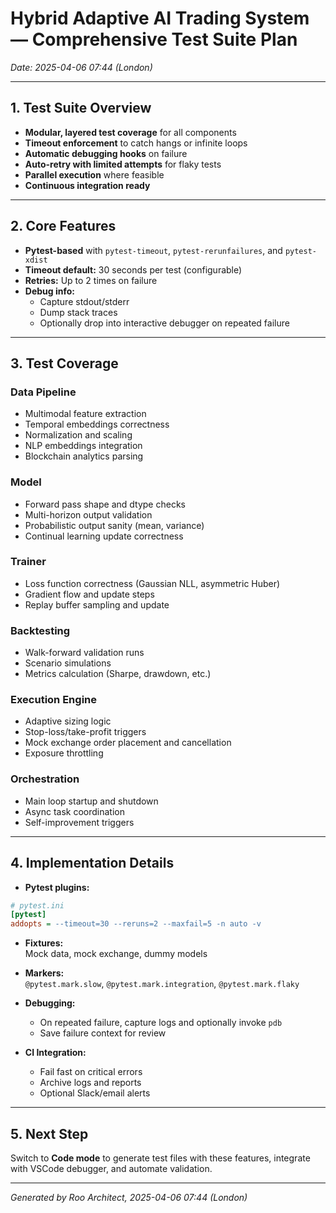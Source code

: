 # Hybrid Adaptive AI Trading System — Comprehensive Test Suite Plan  
*Date: 2025-04-06 07:44 (London)*

---

## 1. Test Suite Overview

- **Modular, layered test coverage** for all components
- **Timeout enforcement** to catch hangs or infinite loops
- **Automatic debugging hooks** on failure
- **Auto-retry with limited attempts** for flaky tests
- **Parallel execution** where feasible
- **Continuous integration ready**

---

## 2. Core Features

- **Pytest-based** with `pytest-timeout`, `pytest-rerunfailures`, and `pytest-xdist`
- **Timeout default:** 30 seconds per test (configurable)
- **Retries:** Up to 2 times on failure
- **Debug info:**  
  - Capture stdout/stderr  
  - Dump stack traces  
  - Optionally drop into interactive debugger on repeated failure

---

## 3. Test Coverage

### Data Pipeline

- Multimodal feature extraction
- Temporal embeddings correctness
- Normalization and scaling
- NLP embeddings integration
- Blockchain analytics parsing

### Model

- Forward pass shape and dtype checks
- Multi-horizon output validation
- Probabilistic output sanity (mean, variance)
- Continual learning update correctness

### Trainer

- Loss function correctness (Gaussian NLL, asymmetric Huber)
- Gradient flow and update steps
- Replay buffer sampling and update

### Backtesting

- Walk-forward validation runs
- Scenario simulations
- Metrics calculation (Sharpe, drawdown, etc.)

### Execution Engine

- Adaptive sizing logic
- Stop-loss/take-profit triggers
- Mock exchange order placement and cancellation
- Exposure throttling

### Orchestration

- Main loop startup and shutdown
- Async task coordination
- Self-improvement triggers

---

## 4. Implementation Details

- **Pytest plugins:**

```ini
# pytest.ini
[pytest]
addopts = --timeout=30 --reruns=2 --maxfail=5 -n auto -v
```

- **Fixtures:**  
  Mock data, mock exchange, dummy models

- **Markers:**  
  `@pytest.mark.slow`, `@pytest.mark.integration`, `@pytest.mark.flaky`

- **Debugging:**  
  - On repeated failure, capture logs and optionally invoke `pdb`  
  - Save failure context for review

- **CI Integration:**  
  - Fail fast on critical errors  
  - Archive logs and reports  
  - Optional Slack/email alerts

---

## 5. Next Step

Switch to **Code mode** to generate test files with these features, integrate with VSCode debugger, and automate validation.

---

*Generated by Roo Architect, 2025-04-06 07:44 (London)*